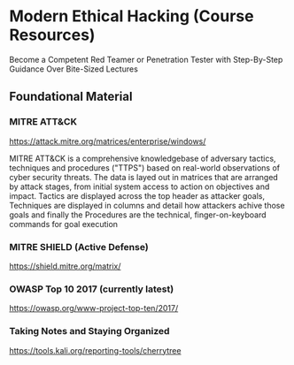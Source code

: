 # Modern Ethical Hacking (Course Resources)
Become a Competent Red Teamer or Penetration Tester with Step-By-Step Guidance Over Bite-Sized Lectures

## Foundational Material

### MITRE ATT&CK
https://attack.mitre.org/matrices/enterprise/windows/

MITRE ATT&CK is a comprehensive knowledgebase of adversary tactics, techniques and procedures ("TTPS") based on real-world observations of cyber security threats. The data is layed out in matrices that are arranged by attack stages, from initial system access to action on objectives and impact.  Tactics are displayed across the top header as attacker goals, Techniques are displayed in columns and detail how attackers achive those goals and finally the Procedures are the technical, finger-on-keyboard commands for goal execution


### MITRE SHIELD (Active Defense)
https://shield.mitre.org/matrix/

### OWASP Top 10 2017 (currently latest)
https://owasp.org/www-project-top-ten/2017/

### Taking Notes and Staying Organized
https://tools.kali.org/reporting-tools/cherrytree
